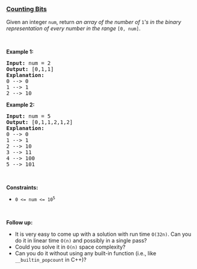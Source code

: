 ### [Counting Bits](https://leetcode.com/problems/counting-bits)

<p>Given an integer <code>num</code>, return <em>an array of the number of</em> <code>1</code><em>&#39;s in the binary representation of every number in the range</em> <code>[0, num]</code>.</p>

<p>&nbsp;</p>
<p><strong>Example 1:</strong></p>

<pre>
<strong>Input:</strong> num = 2
<strong>Output:</strong> [0,1,1]
<strong>Explanation:</strong>
0 --&gt; 0
1 --&gt; 1
2 --&gt; 10
</pre>

<p><strong>Example 2:</strong></p>

<pre>
<strong>Input:</strong> num = 5
<strong>Output:</strong> [0,1,1,2,1,2]
<strong>Explanation:</strong>
0 --&gt; 0
1 --&gt; 1
2 --&gt; 10
3 --&gt; 11
4 --&gt; 100
5 --&gt; 101
</pre>

<p>&nbsp;</p>
<p><strong>Constraints:</strong></p>

<ul>
	<li><code>0 &lt;= num &lt;= 10<sup>5</sup></code></li>
</ul>

<p>&nbsp;</p>
<p><strong>Follow up:</strong></p>

<ul>
	<li>It is very easy to come up with a solution with run time <code>O(32n)</code>. Can you do it in linear time <code>O(n)</code> and possibly in a single pass?</li>
	<li>Could you solve it in <code>O(n)</code> space complexity?</li>
	<li>Can you do it without using any built-in function (i.e., like <code>__builtin_popcount</code> in C++)?</li>
</ul>
